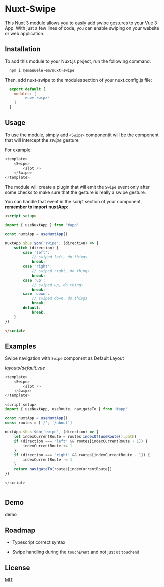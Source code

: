 
# Nuxt-Swipe

This Nuxt 3 module allows you to easily add swipe gestures to your Vue 3 App. With just a few lines of code, you can enable swiping on your website or web application.



## Installation

To add this module to your Nuxt.js project, run the following command:

```bash
  npm i @emanuele-em/nuxt-swipe

```
Then, add nuxt-swipe to the modules section of your nuxt.config.js file:

```javascript
  export default {
    modules: [
        'nuxt-swipe'
    ]
  }

```    

## Usage

To use the module, simply add `<Swipe>` componentit will be the component that will intercept the _swipe_ gesture

For example:
```javascript
<template>
    <Swipe>
        <slot />
    </Swipe>
</template>
```

The module will create a plugin that will emit the `Swipe` event only after some checks to make sure that the gesture is really a swipe gesture.

You can handle that event in the script section of your component, **remember to import nuxtApp**:

```html
<script setup>

import { useNuxtApp } from '#app'

const nuxtApp = useNuxtApp()

nuxtApp.$bus.$on('swipe', (direction) => {
    switch (direction) {
        case 'left': 
            // swiped left, do things
            break;
        case 'right':
            // swiped right, do things
            break;
        case 'up':
            // swiped up, do things
            break;
        case 'down':
            // swiped down, do things
            break;
        default:
            break;
    }
})

</script>
```
## Examples

Swipe navigation with `Swipe` component as Default Layout

_layouts/default.vue_
```javascript
<template>
    <Swipe>
        <slot />
    </Swipe>
</template>
  
<script setup>
import { useNuxtApp, useRoute, navigateTo } from '#app'

const nuxtApp = useNuxtApp()
const routes = ['/', '/about']

nuxtApp.$bus.$on('swipe', (direction) => {
    let indexCurrentRoute = routes.indexOf(useRoute().path)
    if (direction === 'left' && routes[indexCurrentRoute + 1]) {
        indexCurrentRoute += 1
    }
    if (direction === 'right' && routes[indexCurrentRoute - 1]) {
        indexCurrentRoute -= 1
    }
    return navigateTo(routes[indexCurrentRoute])
})

</script>
  
```


## Demo

demo


## Roadmap

- Typescript correct syntax

- Swipe handling during the `touchEvent` and not just at `touchend` 


## License

[MIT](https://choosealicense.com/licenses/mit/)

